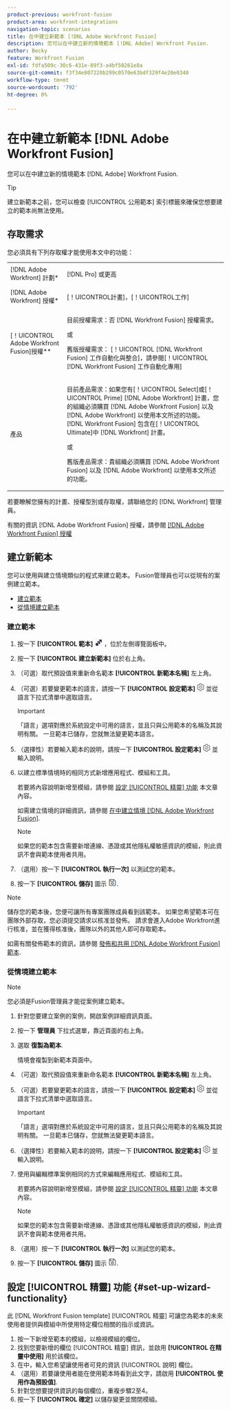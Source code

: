 ```yaml
---
product-previous: workfront-fusion
product-area: workfront-integrations
navigation-topic: scenarios
title: 在中建立新範本 [!DNL Adobe Workfront Fusion]
description: 您可以在中建立新的情境範本 [!DNL Adobe] Workfront Fusion.
author: Becky
feature: Workfront Fusion
exl-id: fdfa509c-30c6-431e-89f3-a4bf50261e8a
source-git-commit: f3f34e807228b299c0570e63bdf329f4e20e0340
workflow-type: tm+mt
source-wordcount: '792'
ht-degree: 0%

---
```


# 在中建立新範本 [!DNL Adobe Workfront Fusion]

您可以在中建立新的情境範本 [!DNL Adobe] Workfront Fusion.

>[!TIP]
>
>建立新範本之前，您可以檢查 [!UICONTROL 公用範本] 索引標籤來確保您想要建立的範本尚無法使用。

## 存取需求

您必須具有下列存取權才能使用本文中的功能：

<table style="table-layout:auto"> 
 <col> 
 <col> 
 <tbody> 
  <tr> 
    <td role="rowheader">[!DNL Adobe Workfront] 計劃*</td> 
   <td> <p>[!DNL Pro] 或更高</p> </td> 
  </tr> 
  <tr data-mc-conditions=""> 
   <td role="rowheader">[!DNL Adobe Workfront] 授權*</td> 
   <td> <p>[！UICONTROL計畫]，[！UICONTROL工作]</p> </td> 
  </tr> 
  <tr> 
   <td role="rowheader">[！UICONTROL Adobe Workfront Fusion]授權**</td> 
  <td>
   <p>目前授權需求：否 [!DNL Workfront Fusion] 授權需求。</p>
   <p>或</p>
   <p>舊版授權需求： [！UICONTROL [!DNL Workfront Fusion] 工作自動化與整合]，請參閱[！UICONTROL [!DNL Workfront Fusion] 工作自動化專用]</p>
   </td>    </tr> 
  </tr> 
  <tr> 
   <td role="rowheader">產品</td> 
   <td>
   <p>目前產品需求：如果您有[！UICONTROL Select]或[！UICONTROL Prime] [!DNL Adobe Workfront] 計畫，您的組織必須購買 [!DNL Adobe Workfront Fusion] 以及 [!DNL Adobe Workfront] 以使用本文所述的功能。 [!DNL Workfront Fusion] 包含在[！UICONTROL Ultimate]中 [!DNL Workfront] 計畫。</p>
   <p>或</p>
   <p>舊版產品需求：貴組織必須購買 [!DNL Adobe Workfront Fusion] 以及 [!DNL Adobe Workfront] 以使用本文所述的功能。</p>
   </td> 
  </tr> 
 </tbody> 
</table>

若要瞭解您擁有的計畫、授權型別或存取權，請聯絡您的 [!DNL Workfront] 管理員。

有關的資訊 [!DNL Adobe Workfront Fusion] 授權，請參閱 [[!DNL Adobe Workfront Fusion] 授權](../../../workfront-fusion/get-started/license-automation-vs-integration.md)

## 建立新範本

您可以使用與建立情境類似的程式來建立範本。 Fusion管理員也可以從現有的案例建立範本。

* [建立範本](#build-a-template)
* [從情境建立範本](#create-a-template-from-a-scenario)

### 建立範本

1. 按一下 **[!UICONTROL 範本]** ![](assets/fusion-template-icon.png) ，位於左側導覽面板中。
1. 按一下 **[!UICONTROL 建立新範本]** 位於右上角。
1. （可選）取代預設值來重新命名範本 **[!UICONTROL 新範本名稱]** 左上角。
1. （可選）若要變更範本的語言，請按一下 **[!UICONTROL 設定範本]** ![](assets/fusion-scenario-settings-icon.png) 並從語言下拉式清單中選取語言。

   >[!IMPORTANT]
   >
   >「語言」選項對應於系統設定中可用的語言，並且只與公用範本的名稱及其說明有關。 一旦範本已儲存，您就無法變更範本語言。

1. （選擇性）若要輸入範本的說明，請按一下 **[!UICONTROL 設定範本]** ![](assets/fusion-scenario-settings-icon.png) 並輸入說明。
1. 以建立標準情境時的相同方式新增應用程式、模組和工具。

   若要將內容說明新增至模組，請參閱 [設定 [!UICONTROL 精靈] 功能](#set-up-wizard-functionality) 本文章內容。

   如需建立情境的詳細資訊，請參閱 [在中建立情境 [!DNL Adobe Workfront Fusion]](../../../workfront-fusion/scenarios/create-a-scenario.md).

   >[!NOTE]
   >
   >如果您的範本包含需要新增連線、憑證或其他隱私權敏感資訊的模組，則此資訊不會與範本使用者共用。

1. （選用）按一下 **[!UICONTROL 執行一次]** 以測試您的範本。
1. 按一下 **[!UICONTROL 儲存]** 圖示 ![](assets/save-icon.png).

>[!NOTE]
>
>儲存您的範本後，您便可讓所有專案團隊成員看到該範本。 如果您希望範本可在團隊外部存取，您必須提交請求以核准並發佈。 請求會進入Adobe Workfront進行核准，並在獲得核准後，團隊以外的其他人即可存取範本。
>
>如需有關發佈範本的資訊，請參閱 [發佈和共用 [!DNL Adobe Workfront Fusion] 範本](/help/quicksilver/workfront-fusion/scenarios/templates/publish-and-share-fusion-templates.md).

### 從情境建立範本

>[!NOTE]
>
>您必須是Fusion管理員才能從案例建立範本。

1. 針對您要建立案例的案例，開啟案例詳細資訊頁面。
1. 按一下 **管理員** 下拉式選單，靠近頁面的右上角。
1. 選取 **復製為範本**.

   情境會複製到新範本頁面中。
1. （可選）取代預設值來重新命名範本 **[!UICONTROL 新範本名稱]** 左上角。
1. （可選）若要變更範本的語言，請按一下 **[!UICONTROL 設定範本]** ![](assets/fusion-scenario-settings-icon.png) 並從語言下拉式清單中選取語言。

   >[!IMPORTANT]
   >
   >「語言」選項對應於系統設定中可用的語言，並且只與公用範本的名稱及其說明有關。 一旦範本已儲存，您就無法變更範本語言。

1. （選擇性）若要輸入範本的說明，請按一下 **[!UICONTROL 設定範本]** ![](assets/fusion-scenario-settings-icon.png) 並輸入說明。
1. 使用與編輯標準案例相同的方式來編輯應用程式、模組和工具。

   若要將內容說明新增至模組，請參閱 [設定 [!UICONTROL 精靈] 功能](#set-up-wizard-functionality) 本文章內容。

   >[!NOTE]
   >
   >如果您的範本包含需要新增連線、憑證或其他隱私權敏感資訊的模組，則此資訊不會與範本使用者共用。

1. （選用）按一下 **[!UICONTROL 執行一次]** 以測試您的範本。
1. 按一下 **[!UICONTROL 儲存]** 圖示 ![](assets/save-icon.png).

## 設定 [!UICONTROL 精靈] 功能 {#set-up-wizard-functionality}

此 [!DNL Workfront Fusion template] [!UICONTROL 精靈] 可讓您為範本的未來使用者提供與模組中所使用特定欄位相關的指示或資訊。

1. 按一下新增至範本的模組，以檢視模組的欄位。
1. 找到您要新增的欄位 [!UICONTROL 精靈] 資訊，並啟用 **[!UICONTROL 在精靈中使用]** 用於該欄位。
1. 在中，輸入您希望讓使用者可見的資訊 [!UICONTROL 說明] 欄位。
1. （選用）若要讓使用者能在使用範本時看到此文字，請啟用 **[!UICONTROL 使用作為預設值]**.
1. 針對您想要提供資訊的每個欄位，重複步驟2至4。
1. 按一下 **[!UICONTROL 確定]** 以儲存變更並關閉模組。
